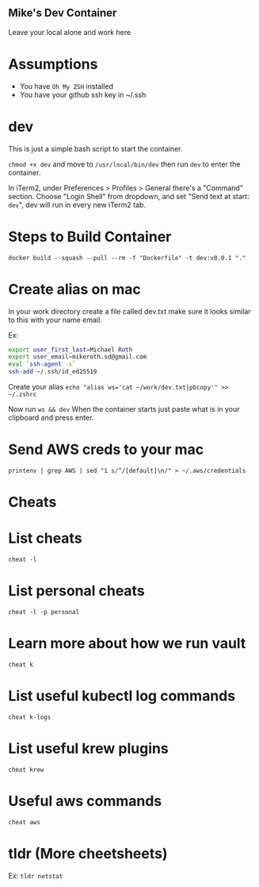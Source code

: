 ## Mike's Dev Container
Leave your local alone and work here

# Assumptions
* You have `Oh My ZSH` installed
* You have your github ssh key in ~/.ssh

# dev
This is just a simple bash script to start the container.

`chmod +x dev` and move to `/usr/local/bin/dev`
then run `dev` to enter the container.

In iTerm2, under Preferences > Profiles > General
there's a "Command" section. Choose "Login Shell" from dropdown, and
set "Send text at start: `dev`", dev will run in every new iTerm2 tab.

# Steps to Build Container
`docker build --squash --pull --rm -f "Dockerfile" -t dev:v0.0.1 "."`

# Create alias on mac
In your work directory create a file called dev.txt
make sure it looks similar to this with your name email.

Ex:
```bash
export user_first_last=Michael Roth
export user_email=mikeroth.sd@gmail.com
eval `ssh-agent -s`
ssh-add ~/.ssh/id_ed25519
```
Create your alias
`echo "alias ws='cat ~/work/dev.txt|pbcopy'" >> ~/.zshrc`

Now run `ws && dev`
When the container starts just paste what is in your clipboard and press enter.

# Send AWS creds to your mac
`printenv | grep AWS | sed "1 s/^/[default]\n/" > ~/.aws/credentials`

# Cheats

# List cheats
`cheat -l`
# List personal cheats
`cheat -l -p personal`
# Learn more about how we run vault
`cheat k`
# List useful kubectl log commands
`cheat k-logs`
# List useful krew plugins
`cheat krew`
# Useful aws commands
`cheat aws`

# tldr (More cheetsheets)
Ex: 
`tldr netstat`
